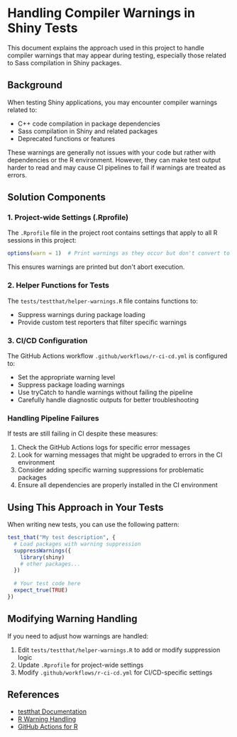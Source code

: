 # Handling Compiler Warnings in Shiny Tests

This document explains the approach used in this project to handle compiler warnings that may appear during testing, especially those related to Sass compilation in Shiny packages.

## Background

When testing Shiny applications, you may encounter compiler warnings related to:
- C++ code compilation in package dependencies
- Sass compilation in Shiny and related packages
- Deprecated functions or features

These warnings are generally not issues with your code but rather with dependencies or the R environment. However, they can make test output harder to read and may cause CI pipelines to fail if warnings are treated as errors.

## Solution Components

### 1. Project-wide Settings (.Rprofile)

The `.Rprofile` file in the project root contains settings that apply to all R sessions in this project:

```r
options(warn = 1)  # Print warnings as they occur but don't convert to errors
```

This ensures warnings are printed but don't abort execution.

### 2. Helper Functions for Tests

The `tests/testthat/helper-warnings.R` file contains functions to:
- Suppress warnings during package loading
- Provide custom test reporters that filter specific warnings

### 3. CI/CD Configuration

The GitHub Actions workflow `.github/workflows/r-ci-cd.yml` is configured to:
- Set the appropriate warning level
- Suppress package loading warnings
- Use tryCatch to handle warnings without failing the pipeline
- Carefully handle diagnostic outputs for better troubleshooting

### Handling Pipeline Failures

If tests are still failing in CI despite these measures:

1. Check the GitHub Actions logs for specific error messages
2. Look for warning messages that might be upgraded to errors in the CI environment
3. Consider adding specific warning suppressions for problematic packages
4. Ensure all dependencies are properly installed in the CI environment

## Using This Approach in Your Tests

When writing new tests, you can use the following pattern:

```r
test_that("My test description", {
  # Load packages with warning suppression
  suppressWarnings({
    library(shiny)
    # other packages...
  })
  
  # Your test code here
  expect_true(TRUE)
})
```

## Modifying Warning Handling

If you need to adjust how warnings are handled:

1. Edit `tests/testthat/helper-warnings.R` to add or modify suppression logic
2. Update `.Rprofile` for project-wide settings
3. Modify `.github/workflows/r-ci-cd.yml` for CI/CD-specific settings

## References

- [testthat Documentation](https://testthat.r-lib.org/)
- [R Warning Handling](https://stat.ethz.ch/R-manual/R-devel/library/base/html/warning.html)
- [GitHub Actions for R](https://github.com/r-lib/actions)
